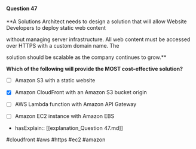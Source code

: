 #### Question  47


**A Solutions Architect needs to design a solution that will allow Website Developers to deploy static web content

without managing server infrastructure. All web content must be accessed over HTTPS with a custom domain name. The

solution should be scalable as the company continues to grow.**


**Which of the following will provide the MOST cost-effective solution?**


- [ ] Amazon S3 with a static website


- [x] Amazon CloudFront with an Amazon S3 bucket origin


- [ ] AWS Lambda function with Amazon API Gateway


- [ ] Amazon EC2 instance with Amazon EBS



- hasExplain:: [[explanation_Question  47.md]]

#cloudfront #aws #https #ec2 #amazon 